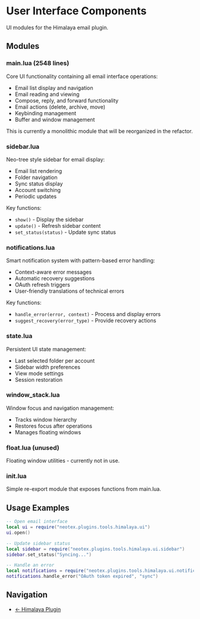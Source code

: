 # User Interface Components

UI modules for the Himalaya email plugin.

## Modules

### main.lua (2548 lines)
Core UI functionality containing all email interface operations:
- Email list display and navigation
- Email reading and viewing
- Compose, reply, and forward functionality
- Email actions (delete, archive, move)
- Keybinding management
- Buffer and window management

This is currently a monolithic module that will be reorganized in the refactor.

### sidebar.lua
Neo-tree style sidebar for email display:
- Email list rendering
- Folder navigation
- Sync status display
- Account switching
- Periodic updates

Key functions:
- `show()` - Display the sidebar
- `update()` - Refresh sidebar content
- `set_status(status)` - Update sync status

### notifications.lua
Smart notification system with pattern-based error handling:
- Context-aware error messages
- Automatic recovery suggestions
- OAuth refresh triggers
- User-friendly translations of technical errors

Key functions:
- `handle_error(error, context)` - Process and display errors
- `suggest_recovery(error_type)` - Provide recovery actions

### state.lua
Persistent UI state management:
- Last selected folder per account
- Sidebar width preferences
- View mode settings
- Session restoration

### window_stack.lua
Window focus and navigation management:
- Tracks window hierarchy
- Restores focus after operations
- Manages floating windows

### float.lua (unused)
Floating window utilities - currently not in use.

### init.lua
Simple re-export module that exposes functions from main.lua.

## Usage Examples

```lua
-- Open email interface
local ui = require("neotex.plugins.tools.himalaya.ui")
ui.open()

-- Update sidebar status
local sidebar = require("neotex.plugins.tools.himalaya.ui.sidebar")
sidebar.set_status("Syncing...")

-- Handle an error
local notifications = require("neotex.plugins.tools.himalaya.ui.notifications")
notifications.handle_error("OAuth token expired", "sync")
```

## Navigation
- [← Himalaya Plugin](../README.md)